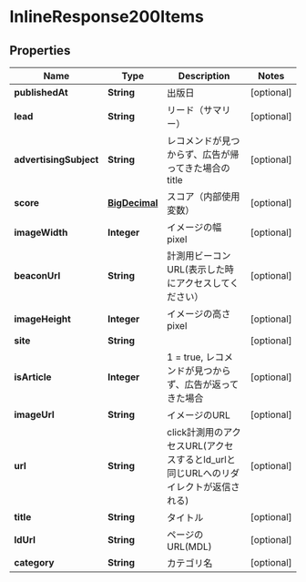 
# InlineResponse200Items

## Properties
Name | Type | Description | Notes
------------ | ------------- | ------------- | -------------
**publishedAt** | **String** | 出版日 |  [optional]
**lead** | **String** | リード（サマリー） |  [optional]
**advertisingSubject** | **String** | レコメンドが見つからず、広告が帰ってきた場合のtitle |  [optional]
**score** | [**BigDecimal**](BigDecimal.md) | スコア（内部使用変数） |  [optional]
**imageWidth** | **Integer** | イメージの幅pixel |  [optional]
**beaconUrl** | **String** | 計測用ビーコンURL(表示した時にアクセスしてください） |  [optional]
**imageHeight** | **Integer** | イメージの高さpixel |  [optional]
**site** | **String** |  |  [optional]
**isArticle** | **Integer** | 1 &#x3D; true, レコメンドが見つからず、広告が返ってきた場合 |  [optional]
**imageUrl** | **String** | イメージのURL |  [optional]
**url** | **String** | click計測用のアクセスURL(アクセスするとld_urlと同じURLへのリダイレクトが返信される) |  [optional]
**title** | **String** | タイトル |  [optional]
**ldUrl** | **String** | ページのURL(MDL) |  [optional]
**category** | **String** | カテゴリ名 |  [optional]



